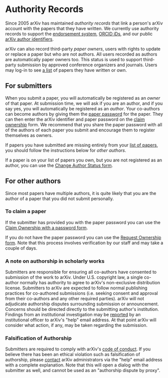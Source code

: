 # Authority Records


Since 2005 arXiv has maintained *authority records* that link a person's
arXiv account with the papers that they have written. We currently
use authority records to support the [endorsement system](endorsement),
[ORCID iDs](orcid), and our public [arXiv author
identifiers](author_identifiers).

arXiv can also record third-party *paper owners*, users with rights to
update or replace a paper but who are not authors. All users recorded as
authors are automatically paper owners too. This status is used to
support third-party submission by approved conference organizers and
journals. Users may log-in to see [a list](/user/) of
papers they have written or own.

## For submitters


When you submit a paper, you will automatically be registered as an
*owner* of that paper. At submission time, we will ask if you are an
author, and if you say yes, you will automatically be registered as an
*author*. Your co-authors can become authors by giving them the [paper
password](passwords) for the paper. They can then enter the arXiv
identifier and paper password on the [claim
ownership](/auth/need-paper-password) form. We
recommend that you share the paper password with all of the authors of
each paper you submit and encourage them to register themselves as
owners.

If papers you have submitted are
missing entirely from your [list of papers](/user/), you
should follow the instructions below for *other authors*.

If a paper is on your list of papers you own, but you are not registered as an author,
you can use the [Change Author Status form](/auth/change-author-status).

## For other authors

Since most papers have multiple authors, it is quite likely that you are the author of a paper that you did not submit personally. 

### To claim a paper

If the submitter has provided you with the paper password you can use the [Claim Ownership with a password form](/auth/need-paper-password).

If you do not have the paper password you can use the [Request Ownership form](/auth/request-ownership). Note that this process involves verification by our staff and may take a couple of days.

<span id="coauthor"></span>
###  A note on authorship in scholarly works

Submitters are responsible for ensuring all co-authors have consented to submission of the work to arXiv. Under U.S. copyright law, a single co-author normally has authority to agree to arXiv's non-exclusive distribution license. Submitters to arXiv are expected to follow normal publishing practices for co-authored submissions (i.e. seeking consent and approval from their co-authors and any other required parties). arXiv will not adjudicate authorship disputes surrounding submission or announcement. Concerns should be directed directly to the submitting author's institution. Findings from an institutional investigation may be [reported](/help/contact) by an institutional officer to arXiv's "help" email address. At that point arXiv will consider what action, if any, may be taken regarding the submission.

### Falsification of Authorship 

Submitters are required to comply with arXiv's [code of conduct](/help/policies/code_of_conduct). If you believe there has been an ethical violation such as falsification of authorship, please [contact](/help/contact) arXiv administrators via the "help" email address with a complete explanation. Note that this will open a dialog with the submitter as well, and cannot be used as an "authorship dispute by proxy".

